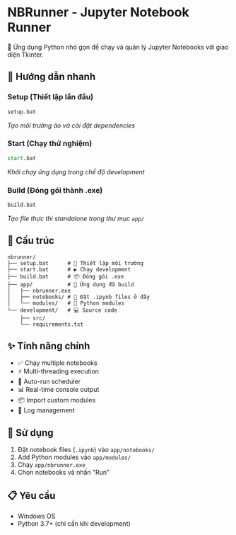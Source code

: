 # NBRunner - Jupyter Notebook Runner

🚀 Ứng dụng Python nhỏ gọn để chạy và quản lý Jupyter Notebooks với giao diện Tkinter.

## 🔧 Hướng dẫn nhanh

### Setup (Thiết lập lần đầu)
```cmd
setup.bat
```
*Tạo môi trường ảo và cài đặt dependencies*

### Start (Chạy thử nghiệm)
```cmd
start.bat
```
*Khởi chạy ứng dụng trong chế độ development*

### Build (Đóng gói thành .exe)
```cmd
build.bat
```
*Tạo file thực thi standalone trong thư mục `app/`*

## 📁 Cấu trúc
```
nbrunner/
├── setup.bat      # 🔧 Thiết lập môi trường
├── start.bat      # ▶️ Chạy development
├── build.bat      # 📦 Đóng gói .exe
├── app/           # 🎯 Ứng dụng đã build
│   ├── nbrunner.exe
│   ├── notebooks/ # 📓 Đặt .ipynb files ở đây
│   └── modules/   # 🧩 Python modules
└── development/   # 💻 Source code
    ├── src/
    └── requirements.txt
```

## ✨ Tính năng chính
- ✅ Chạy multiple notebooks
- ⚡ Multi-threading execution
- 🔄 Auto-run scheduler
- 📊 Real-time console output
- 📦 Import custom modules
- 💾 Log management

## 🎯 Sử dụng
1. Đặt notebook files (`.ipynb`) vào `app/notebooks/`
2. Add Python modules vào `app/modules/`
3. Chạy `app/nbrunner.exe`
4. Chọn notebooks và nhấn "Run"

## 📋 Yêu cầu
- Windows OS
- Python 3.7+ (chỉ cần khi development)
